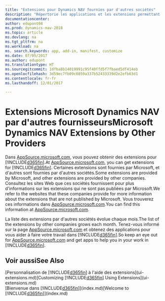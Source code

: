 ```yaml
---
title: "Extensions pour Dynamics NAV fournies par d'autres sociétés"
description: "Répertorie les applications et les extensions permettant de personnaliser  Dynamics NAV et fournies par d'autres sociétés."
documentationcenter: 
author: edupont04
ms.prod: dynamics-nav-2018
ms.topic: article
ms.devlang: na
ms.tgt_pltfrm: na
ms.workload: na
ms. search.keywords: app, add-in, manifest, customize
ms.date: 07/05/2017
ms.author: edupont
ms.translationtype: HT
ms.sourcegitcommit: 1dfba8b14019991c95f40ffd5f7fbaed5df414eb
ms.openlocfilehash: 3d59ec7fb09c0859a337b52433339d2e2efb63d1
ms.contentlocale: fr-fr
ms.lasthandoff: 12/01/2017

---
```

# <a name="microsoft-dynamics-nav-extensions-by-other-providers"></a><span data-ttu-id="d273e-103">Extensions Microsoft Dynamics NAV par d'autres fournisseurs</span><span class="sxs-lookup"><span data-stu-id="d273e-103">Microsoft Dynamics NAV Extensions by Other Providers</span></span>
<span data-ttu-id="d273e-104">Dans [AppSource.microsoft.com](https://appsource.microsoft.com/), vous pouvez obtenir des extensions pour [!INCLUDE[d365fin](includes/d365fin_md.md)].</span><span class="sxs-lookup"><span data-stu-id="d273e-104">At [AppSource.microsoft.com](https://appsource.microsoft.com/), you can get extensions for [!INCLUDE[d365fin](includes/d365fin_md.md)].</span></span> <span data-ttu-id="d273e-105">Certaines extensions sont fournies par Microsoft, et d'autres sont fournies par d'autres sociétés.</span><span class="sxs-lookup"><span data-stu-id="d273e-105">Some extensions are provided by Microsoft, and other extensions are provided by other companies.</span></span> <span data-ttu-id="d273e-106">Consultez les sites Web que ces sociétés fournissent pour plus d'informations sur les extensions qui ne sont pas publiées par Microsoft.</span><span class="sxs-lookup"><span data-stu-id="d273e-106">We refer to the websites that these companies provide for more information about the extensions that are not published by Microsoft.</span></span> <span data-ttu-id="d273e-107">Vous trouverez ces informations dans [AppSource.microsoft.com](https://appsource.microsoft.com/en-us/marketplace/apps?product=dynamics-365%3Bdynamics-365-for-financials&page=1).</span><span class="sxs-lookup"><span data-stu-id="d273e-107">You can find this information at [AppSource.microsoft.com](https://appsource.microsoft.com/en-us/marketplace/apps?product=dynamics-365%3Bdynamics-365-for-financials&page=1).</span></span>  

<span data-ttu-id="d273e-108">La liste des extensions par d'autres sociétés évolue chaque mois.</span><span class="sxs-lookup"><span data-stu-id="d273e-108">The list of the extensions by other companies grows each month.</span></span> <span data-ttu-id="d273e-109">Tenez-vous informé sur la page [AppSource.microsoft.com](https://appsource.microsoft.com/en-us/marketplace/apps?product=dynamics-365%3Bdynamics-365-for-financials&page=1) et obtenez des applications pour vous aider à faire votre travail dans [!INCLUDE[d365fin](includes/d365fin_md.md)].</span><span class="sxs-lookup"><span data-stu-id="d273e-109">So keep an eye out for [AppSource.microsoft.com](https://appsource.microsoft.com/en-us/marketplace/apps?product=dynamics-365%3Bdynamics-365-for-financials&page=1) and get apps to help you in your work in [!INCLUDE[d365fin](includes/d365fin_md.md)].</span></span>  

## <a name="see-also"></a><span data-ttu-id="d273e-110">Voir aussi</span><span class="sxs-lookup"><span data-stu-id="d273e-110">See Also</span></span>
<span data-ttu-id="d273e-111">[Personnalisation de [!INCLUDE[d365fin](includes/d365fin_md.md)] à l'aide des extensions](ui-extensions.md)</span><span class="sxs-lookup"><span data-stu-id="d273e-111">[Customizing [!INCLUDE[d365fin](includes/d365fin_md.md)] Using Extensions](ui-extensions.md)</span></span>  
<span data-ttu-id="d273e-112">[Bienvenue dans [!INCLUDE[d365fin](includes/d365fin_md.md)]](index.md)</span><span class="sxs-lookup"><span data-stu-id="d273e-112">[Welcome to [!INCLUDE[d365fin](includes/d365fin_md.md)]](index.md)</span></span>  

